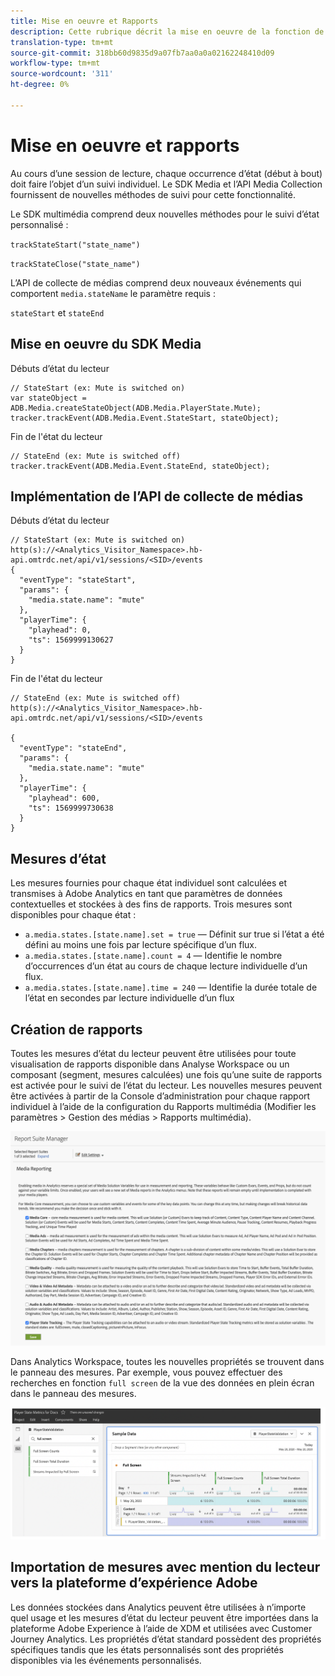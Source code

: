 ```yaml
---
title: Mise en oeuvre et Rapports
description: Cette rubrique décrit la mise en oeuvre de la fonction de suivi de l’état du lecteur, y compris .
translation-type: tm+mt
source-git-commit: 318bb60d9835d9a07fb7aa0a0a02162248410d09
workflow-type: tm+mt
source-wordcount: '311'
ht-degree: 0%

---
```



# Mise en oeuvre et rapports

Au cours d’une session de lecture, chaque occurrence d’état (début à bout) doit faire l’objet d’un suivi individuel. Le SDK Media et l’API Media Collection fournissent de nouvelles méthodes de suivi pour cette fonctionnalité.

Le SDK multimédia comprend deux nouvelles méthodes pour le suivi d’état personnalisé :

`trackStateStart("state_name")`

`trackStateClose("state_name")`


L’API de collecte de médias comprend deux nouveaux événements qui comportent `media.stateName` le paramètre requis :

`stateStart` et `stateEnd`

## Mise en oeuvre du SDK Media

Débuts d’état du lecteur

```
// StateStart (ex: Mute is switched on)
var stateObject = ADB.Media.createStateObject(ADB.Media.PlayerState.Mute);
tracker.trackEvent(ADB.Media.Event.StateStart, stateObject);
```

Fin de l&#39;état du lecteur

```
// StateEnd (ex: Mute is switched off)
tracker.trackEvent(ADB.Media.Event.StateEnd, stateObject);
```


## Implémentation de l’API de collecte de médias

Débuts d’état du lecteur

```
// StateStart (ex: Mute is switched on)
http(s)://<Analytics_Visitor_Namespace>.hb-api.omtrdc.net/api/v1/sessions/<SID>/events
{
  "eventType": "stateStart",
  "params": {
    "media.state.name": "mute"
  },
  "playerTime": {
    "playhead": 0,
    "ts": 1569999130627
  }
}
```

Fin de l&#39;état du lecteur

```
// StateEnd (ex: Mute is switched off)
http(s)://<Analytics_Visitor_Namespace>.hb-api.omtrdc.net/api/v1/sessions/<SID>/events

{
  "eventType": "stateEnd",
  "params": {
    "media.state.name": "mute"
  },
  "playerTime": {
    "playhead": 600,
    "ts": 1569999730638
  }
}
```

## Mesures d’état

Les mesures fournies pour chaque état individuel sont calculées et transmises à Adobe Analytics en tant que paramètres de données contextuelles et stockées à des fins de rapports. Trois mesures sont disponibles pour chaque état :

* `a.media.states.[state.name].set = true` — Définit sur true si l’état a été défini au moins une fois par lecture spécifique d’un flux.
* `a.media.states.[state.name].count = 4` — Identifie le nombre d’occurrences d’un état au cours de chaque lecture individuelle d’un flux.
* `a.media.states.[state.name].time = 240` — Identifie la durée totale de l’état en secondes par lecture individuelle d’un flux

## Création de rapports

Toutes les mesures d’état du lecteur peuvent être utilisées pour toute visualisation de rapports disponible dans Analyse Workspace ou un composant (segment, mesures calculées) une fois qu’une suite de rapports est activée pour le suivi de l’état du lecteur. Les nouvelles mesures peuvent être activées à partir de la Console d’administration pour chaque rapport individuel à l’aide de la configuration du Rapports multimédia (Modifier les paramètres > Gestion des médias > Rapports multimédia).

![](assets/report-setup.png)

Dans Analytics Workspace, toutes les nouvelles propriétés se trouvent dans le panneau des mesures. Par exemple, vous pouvez effectuer des recherches en fonction `full screen` de la vue des données en plein écran dans le panneau des mesures.

![](assets/full-screen-report.png)

## Importation de mesures avec mention du lecteur vers la plateforme d’expérience Adobe

Les données stockées dans Analytics peuvent être utilisées à n’importe quel usage et les mesures d’état du lecteur peuvent être importées dans la plateforme Adobe Experience à l’aide de XDM et utilisées avec Customer Journey Analytics. Les propriétés d’état standard possèdent des propriétés spécifiques tandis que les états personnalisés sont des propriétés disponibles via les événements personnalisés.

